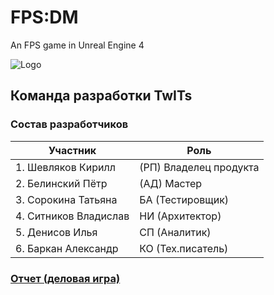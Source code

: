 # FPS:DM
An FPS game in Unreal Engine 4

![Logo](https://sun9-29.userapi.com/impg/oSe_VBWWTR6K5BFm564TGcNBBFbf05gDdGdQrg/8HOF71SPgbI.jpg?size=1280x640&quality=96&sign=f555efe2a2244aa927a57179864e57b4&type=album)

## Команда разработки TwITs

### Состав разработчиков
|Участник|Роль|
|--|--|
|1. Шевляков Кирилл|(РП) Владелец продукта|
|2. Белинский Пётр|(АД) Мастер|
|3. Сорокина Татьяна|БА (Тестировщик)|
|4. Ситников Владислав|НИ (Архитектор)|
|5. Денисов Илья|СП (Аналитик)|
|6. Баркан Александр|КО (Тех.писатель)|

### [Отчет (деловая игра)](https://github.com/TwITs-Org/FPS-DM/wiki/Деловая-игра)
